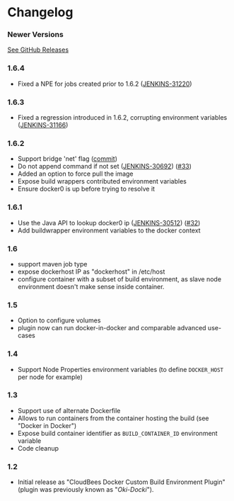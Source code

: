 Changelog
===

### Newer Versions

[See GitHub Releases](https://github.com/jenkinsci/docker-custom-build-environment-plugin/releases)

### 1.6.4

- Fixed a NPE for jobs created prior to 1.6.2 ([JENKINS-31220](https://issues.jenkins-ci.org/browse/JENKINS-31220))

### 1.6.3

- Fixed a regression introduced in 1.6.2, corrupting environment variables ([JENKINS-31166](https://issues.jenkins-ci.org/browse/JENKINS-31166))

### 1.6.2

- Support bridge 'net' flag ([commit](https://github.com/jenkinsci/docker-custom-build-environment-plugin/commit/8acce61132bca9d3c1c1838fe551dcbd8453decd))
- Do not append command if not set ([JENKINS-30692](https://issues.jenkins-ci.org/browse/JENKINS-30692)) ([#33](https://github.com/jenkinsci/docker-custom-build-environment-plugin/pull/33))
- Added an option to force pull the image
- Expose build wrappers contributed environment variables
- Ensure docker0 is up before trying to resolve it

### 1.6.1

- Use the Java API to lookup docker0 ip ([JENKINS-30512](https://issues.jenkins-ci.org/browse/JENKINS-30512)) ([#32](https://github.com/jenkinsci/docker-custom-build-environment-plugin/pull/32))
- Add buildwrapper environment variables to the docker context

### 1.6

- support maven job type
- expose dockerhost IP as "dockerhost" in /etc/host 
- configure container with a subset of build environment, as slave node environment doesn't make sense inside container.

### 1.5

- Option to configure volumes
- plugin now can run docker-in-docker and comparable advanced use-cases

### 1.4

- Support Node Properties environment variables (to define `DOCKER_HOST` per node for example)

### 1.3

- Support use of alternate Dockerfile
- Allows to run containers from the container hosting the build (see "Docker in Docker")
- Expose build container identifier as `BUILD_CONTAINER_ID` environment variable
- Code cleanup

### 1.2

- Initial release as "CloudBees Docker Custom Build Environment Plugin" (plugin was previously known as "*Oki-Docki*").
